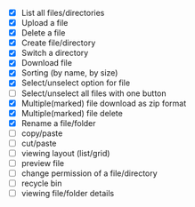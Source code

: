 - [x] List all files/directories
- [x] Upload a file
- [x] Delete a file
- [x] Create file/directory
- [x] Switch a directory
- [x] Download file
- [x] Sorting (by name, by size)
- [x] Select/unselect option for file
- [ ] Select/unselect all files with one button
- [x] Multiple(marked) file download as zip format
- [x] Multiple(marked) file delete
- [x] Rename a file/folder
- [ ] copy/paste
- [ ] cut/paste
- [ ] viewing layout (list/grid)
- [ ] preview file
- [ ] change permission of a file/directory
- [ ] recycle bin
- [ ] viewing file/folder details

